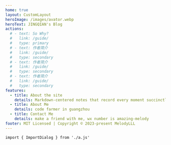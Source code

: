 ```yaml
---
home: true
layout: CustomLayout 
heroImage: /images/avator.webp
heroText: JINGQIAN's Blog
actions:
  # - text: So Why?
  #   link: /guide/
  #   type: primary
  # - text: 作者简介
  #   link: /guide/
  #   type: secondary
  # - text: 作者简介
  #   link: /guide/
  #   type: secondary
  # - text: 作者简介
  #   link: /guide/
  #   type: secondary
features:
  - title: About the site
    details: Markdown-centered notes that record every moment succinctly and efficiently
  - title: About Me
    details: code farmer in guangzhou
  - title: Contact Me
    details: make a friend with me, wx number is amazing-melody
footer: MIT Licensed | Copyright © 2023-present MelodyLLL
---
```


```vue
import { ImportDialog } from './a.js'

```